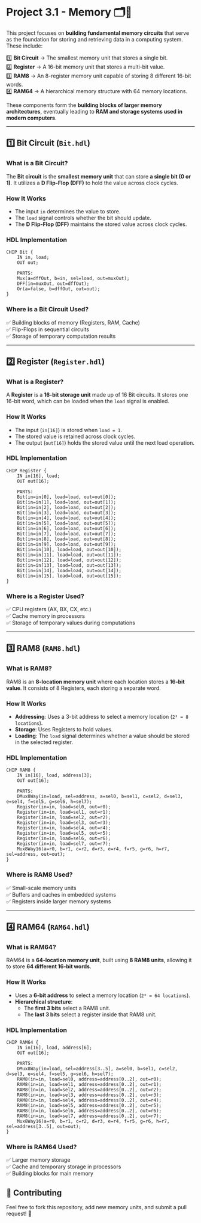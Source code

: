 # **Project 3.1 - Memory** 🗂️💾  

This project focuses on **building fundamental memory circuits** that serve as the foundation for storing and retrieving data in a computing system. These include:

1️⃣ **Bit Circuit** → The smallest memory unit that stores a single bit.  
2️⃣ **Register** → A 16-bit memory unit that stores a multi-bit value.  
3️⃣ **RAM8** → An 8-register memory unit capable of storing 8 different 16-bit words.  
4️⃣ **RAM64** → A hierarchical memory structure with 64 memory locations.  

These components form the **building blocks of larger memory architectures**, eventually leading to **RAM and storage systems used in modern computers**.

---

## **1️⃣ Bit Circuit (`Bit.hdl`)**  
### **What is a Bit Circuit?**  
The **Bit circuit** is the **smallest memory unit** that can store **a single bit (0 or 1)**. It utilizes a **D Flip-Flop (DFF)** to hold the value across clock cycles.

### **How It Works**  
- The input `in` determines the value to store.  
- The `load` signal controls whether the bit should update.  
- The **D Flip-Flop (DFF)** maintains the stored value across clock cycles.  

### **HDL Implementation**  
```hdl
CHIP Bit {
    IN in, load;
    OUT out;

    PARTS:
    Mux(a=dffOut, b=in, sel=load, out=muxOut);
    DFF(in=muxOut, out=dffOut);
    Or(a=false, b=dffOut, out=out);
}
```
### **Where is a Bit Circuit Used?**  
✅ Building blocks of memory (Registers, RAM, Cache)  
✅ Flip-Flops in sequential circuits  
✅ Storage of temporary computation results  

---

## **2️⃣ Register (`Register.hdl`)**  
### **What is a Register?**  
A **Register** is a **16-bit storage unit** made up of 16 Bit circuits. It stores one 16-bit word, which can be loaded when the `load` signal is enabled.

### **How It Works**  
- The input (`in[16]`) is stored when `load = 1`.
- The stored value is retained across clock cycles.
- The output (`out[16]`) holds the stored value until the next load operation.

### **HDL Implementation**  
```hdl
CHIP Register {
    IN in[16], load;
    OUT out[16];

    PARTS:
    Bit(in=in[0], load=load, out=out[0]);
    Bit(in=in[1], load=load, out=out[1]);
    Bit(in=in[2], load=load, out=out[2]);
    Bit(in=in[3], load=load, out=out[3]);
    Bit(in=in[4], load=load, out=out[4]);
    Bit(in=in[5], load=load, out=out[5]);
    Bit(in=in[6], load=load, out=out[6]);
    Bit(in=in[7], load=load, out=out[7]);
    Bit(in=in[8], load=load, out=out[8]);
    Bit(in=in[9], load=load, out=out[9]);
    Bit(in=in[10], load=load, out=out[10]);
    Bit(in=in[11], load=load, out=out[11]);
    Bit(in=in[12], load=load, out=out[12]);
    Bit(in=in[13], load=load, out=out[13]);
    Bit(in=in[14], load=load, out=out[14]);
    Bit(in=in[15], load=load, out=out[15]);
}
```
### **Where is a Register Used?**  
✅ CPU registers (AX, BX, CX, etc.)  
✅ Cache memory in processors  
✅ Storage of temporary values during computations  

---

## **3️⃣ RAM8 (`RAM8.hdl`)**  
### **What is RAM8?**  
RAM8 is an **8-location memory unit** where each location stores a **16-bit value**. It consists of 8 Registers, each storing a separate word.

### **How It Works**  
- **Addressing**: Uses a 3-bit address to select a memory location (`2³ = 8 locations`).
- **Storage**: Uses Registers to hold values.
- **Loading**: The `load` signal determines whether a value should be stored in the selected register.

### **HDL Implementation**  
```hdl
CHIP RAM8 {
    IN in[16], load, address[3];
    OUT out[16];

    PARTS:
    DMux8Way(in=load, sel=address, a=sel0, b=sel1, c=sel2, d=sel3, e=sel4, f=sel5, g=sel6, h=sel7);
    Register(in=in, load=sel0, out=r0);
    Register(in=in, load=sel1, out=r1);
    Register(in=in, load=sel2, out=r2);
    Register(in=in, load=sel3, out=r3);
    Register(in=in, load=sel4, out=r4);
    Register(in=in, load=sel5, out=r5);
    Register(in=in, load=sel6, out=r6);
    Register(in=in, load=sel7, out=r7);
    Mux8Way16(a=r0, b=r1, c=r2, d=r3, e=r4, f=r5, g=r6, h=r7, sel=address, out=out);
}
```
### **Where is RAM8 Used?**  
✅ Small-scale memory units  
✅ Buffers and caches in embedded systems  
✅ Registers inside larger memory systems  

---

## **4️⃣ RAM64 (`RAM64.hdl`)**  
### **What is RAM64?**  
RAM64 is a **64-location memory unit**, built using **8 RAM8 units**, allowing it to store **64 different 16-bit words**.

### **How It Works**  
- Uses a **6-bit address** to select a memory location (`2⁶ = 64 locations`).
- **Hierarchical structure**:
  - The **first 3 bits** select a RAM8 unit.
  - The **last 3 bits** select a register inside that RAM8 unit.

### **HDL Implementation**  
```hdl
CHIP RAM64 {
    IN in[16], load, address[6];
    OUT out[16];

    PARTS:
    DMux8Way(in=load, sel=address[3..5], a=sel0, b=sel1, c=sel2, d=sel3, e=sel4, f=sel5, g=sel6, h=sel7);
    RAM8(in=in, load=sel0, address=address[0..2], out=r0);
    RAM8(in=in, load=sel1, address=address[0..2], out=r1);
    RAM8(in=in, load=sel2, address=address[0..2], out=r2);
    RAM8(in=in, load=sel3, address=address[0..2], out=r3);
    RAM8(in=in, load=sel4, address=address[0..2], out=r4);
    RAM8(in=in, load=sel5, address=address[0..2], out=r5);
    RAM8(in=in, load=sel6, address=address[0..2], out=r6);
    RAM8(in=in, load=sel7, address=address[0..2], out=r7);
    Mux8Way16(a=r0, b=r1, c=r2, d=r3, e=r4, f=r5, g=r6, h=r7, sel=address[3..5], out=out);
}
```
### **Where is RAM64 Used?**  
✅ Larger memory storage  
✅ Cache and temporary storage in processors  
✅ Building blocks for main memory  


## **📩 Contributing**
Feel free to fork this repository, add new memory units, and submit a pull request! 🚀
